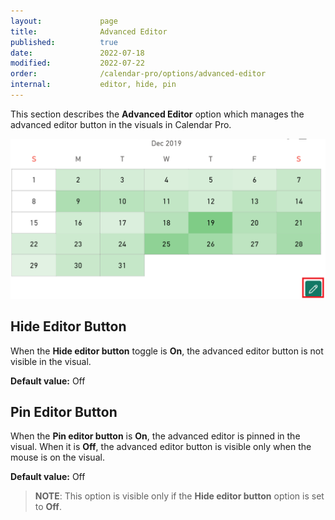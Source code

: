```yaml
---
layout:             page
title:              Advanced Editor
published:          true
date:               2022-07-18
modified:           2022-07-22
order:              /calendar-pro/options/advanced-editor
internal:           editor, hide, pin
---
```

This section describes the **Advanced Editor** option which manages the advanced editor button in the visuals in Calendar Pro.

<img src="images/advanced-editor-button.png" width="700" alt="The advanced editor in Calendar pro">


## Hide Editor Button
When the **Hide editor button** toggle is **On**, the advanced editor button is not visible in the visual.

**Default value:** Off

## Pin Editor Button
When the **Pin editor button** is **On**, the advanced editor is pinned in the visual. When it is **Off**, the advanced editor button is visible only when the mouse is on the visual.

**Default value:** Off

> **NOTE**: This option is visible only if the **Hide editor button** option is set to **Off**. 
